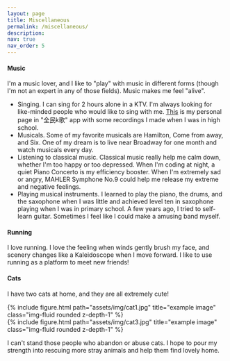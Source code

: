 ```yaml
---
layout: page
title: Miscellaneous
permalink: /miscellaneous/
description: 
nav: true
nav_order: 5
---
```


#### Music

I'm a music lover, and I like to "play" with music in different forms (though I'm not an expert in any of those fields). Music makes me feel "alive".

- Singing. I can sing for 2 hours alone in a KTV. I'm always looking for like-minded people who would like to sing with me. [This](https://node.kg.qq.com/personal?uid=639c998d232e3e8831) is my personal page in "全民k歌" app with some recordings I made when I was in high school.
- Musicals. Some of my favorite musicals are Hamilton, Come from away, and Six. One of my dream is to live near Broadway for one month and watch musicals every day.
- Listening to classical music. Classical music really help me calm down, whether I'm too happy or too depressed. When I'm coding at night, a quiet Piano Concerto is my efficiency booster. When I'm extremely sad or angry, MAHLER Symphone No.9 could help me release my extreme and negative feelings.
- Playing musical instruments. I learned to play the piano, the drums, and the saxophone when I was little and achieved level ten in saxophone playing when I was in primary school. A few years ago, I tried to self-learn guitar. Sometimes I feel like I could make a amusing band myself.

#### Running

I love running. I love the feeling when winds gently brush my face, and scenery changes like a Kaleidoscope when I move forward. I like to use running as a platform to meet new friends!

#### Cats

I have two cats at home, and they are all extremely cute! 

<div class="row">
    <div class="col-sm mt-3 mt-md-0">
        {% include figure.html path="assets/img/cat1.jpg" title="example image" class="img-fluid rounded z-depth-1" %}
    </div>
    <div class="col-sm mt-3 mt-md-0">
        {% include figure.html path="assets/img/cat3.jpg" title="example image" class="img-fluid rounded z-depth-1" %}
    </div>
</div>

I can't stand those people who abandon or abuse cats. I hope to pour my strength into rescuing more stray animals and help them find lovely home.